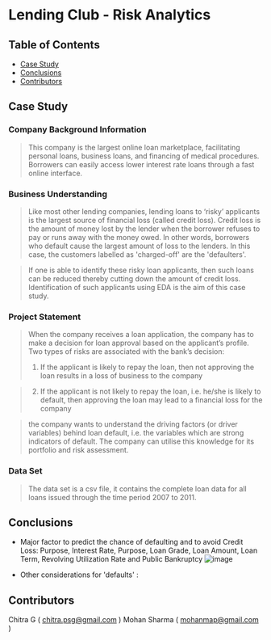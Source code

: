 # Lending Club - Risk Analytics

## Table of Contents

- [Case Study](#case-study)
- [Conclusions](#conclusions)
- [Contributors](#contributors)

<!-- You can include any other section that is pertinent to your problem -->

## Case Study

### Company Background Information

> This company is the largest online loan marketplace, facilitating personal loans, business loans, and financing of medical procedures. Borrowers can easily access lower interest rate loans through a fast online interface. 

### Business Understanding 

> Like most other lending companies, lending loans to ‘risky’ applicants is the largest source of financial loss (called credit loss). Credit loss is the amount of money lost by the lender when the borrower refuses to pay or runs away with the money owed. In other words, borrowers who default cause the largest amount of loss to the lenders. In this case, the customers labelled as 'charged-off' are the 'defaulters'. 

> If one is able to identify these risky loan applicants, then such loans can be reduced thereby cutting down the amount of credit loss. Identification of such applicants using EDA is the aim of this case study.
 

### Project Statement

> When the company receives a loan application, the company has to make a decision for loan approval based on the applicant’s profile. Two types of risks are associated with the bank’s decision:
  > 1. If the applicant is likely to repay the loan, then not approving the loan results in a loss of business to the company

  > 2. If the applicant is not likely to repay the loan, i.e. he/she is likely to default, then approving the loan may lead to a financial loss for the company

> the company wants to understand the driving factors (or driver variables) behind loan default, i.e. the variables which are strong indicators of default.  The company can utilise this knowledge for its portfolio and risk assessment. 


### Data Set

> The data set is a csv file, it contains the complete loan data for all loans issued through the time period 2007 to 2011.

<!-- You don't have to answer all the questions - just the ones relevant to your project. -->

## Conclusions

- Major factor to predict the chance of defaulting and to avoid Credit Loss: Purpose, Interest Rate, Purpose, Loan Grade, Loan Amount, Loan Term, Revolving Utilization Rate and Public Bankruptcy ![image](https://user-images.githubusercontent.com/123156671/217592742-f63e2ff2-6a52-4c26-8040-62c9859ccdb9.png)

  
- Other considerations for 'defaults' :
  

<!-- You don't have to answer all the questions - just the ones relevant to your project. -->

## Contributors
Chitra G  ( chitra.psg@gmail.com )
Mohan Sharma ( mohanmap@gmail.com ) 




